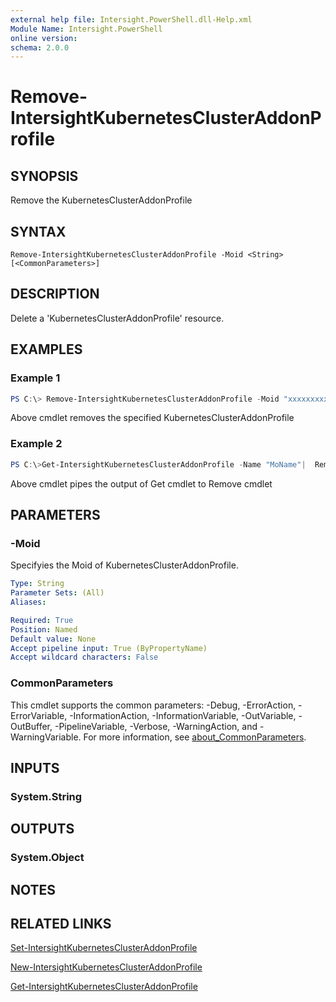 ```yaml
---
external help file: Intersight.PowerShell.dll-Help.xml
Module Name: Intersight.PowerShell
online version:
schema: 2.0.0
---
```


# Remove-IntersightKubernetesClusterAddonProfile

## SYNOPSIS
Remove the KubernetesClusterAddonProfile

## SYNTAX

```
Remove-IntersightKubernetesClusterAddonProfile -Moid <String> [<CommonParameters>]
```

## DESCRIPTION
Delete a &apos;KubernetesClusterAddonProfile&apos; resource.

## EXAMPLES

### Example 1
```powershell
PS C:\> Remove-IntersightKubernetesClusterAddonProfile -Moid "xxxxxxxxxxxxxxxxxxxxxxxxxxx"
```
Above cmdlet removes the specified KubernetesClusterAddonProfile 

### Example 2
```powershell
PS C:\>Get-IntersightKubernetesClusterAddonProfile -Name "MoName"|  Remove-IntersightKubernetesClusterAddonProfile
```
Above cmdlet pipes the output of Get cmdlet to Remove cmdlet

## PARAMETERS

### -Moid
Specifyies the Moid of KubernetesClusterAddonProfile.

```yaml
Type: String
Parameter Sets: (All)
Aliases:

Required: True
Position: Named
Default value: None
Accept pipeline input: True (ByPropertyName)
Accept wildcard characters: False
```

### CommonParameters
This cmdlet supports the common parameters: -Debug, -ErrorAction, -ErrorVariable, -InformationAction, -InformationVariable, -OutVariable, -OutBuffer, -PipelineVariable, -Verbose, -WarningAction, and -WarningVariable. For more information, see [about_CommonParameters](http://go.microsoft.com/fwlink/?LinkID=113216).

## INPUTS

### System.String

## OUTPUTS

### System.Object
## NOTES

## RELATED LINKS

[Set-IntersightKubernetesClusterAddonProfile](./Set-IntersightKubernetesClusterAddonProfile.md)

[New-IntersightKubernetesClusterAddonProfile](./New-IntersightKubernetesClusterAddonProfile.md)

[Get-IntersightKubernetesClusterAddonProfile](./Get-IntersightKubernetesClusterAddonProfile.md)

